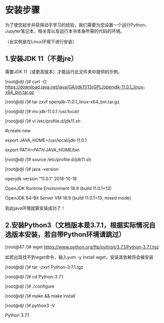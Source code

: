 # 安装步骤

为了使您起步并获得动手学习的经验，我们需要为您设置一个运行Python，Jupyter笔记本，相关库以及运行本书本身所需的代码的环境。

（此实例是在Linux环境下进行安装）

## 1.安装JDK 11（不是jre）

需要JDK 11（或更高版本）才能运行此文件夹中提供的示例。

[root@djl /]# curl -O https://download.java.net/java/GA/jdk11/13/GPL/openjdk-11.0.1_linux-x64_bin.tar.gz

[root@djl /]# tar zxvf openjdk-11.0.1_linux-x64_bin.tar.gz

[root@djl /]# mv jdk-11.0.1 /usr/local/

[root@djl /]# vi /etc/profile.d/jdk11.sh

#create new

export JAVA_HOME=/usr/local/jdk-11.0.1

export PATH=$PATH:$JAVA_HOME/bin

[root@djl /]# source /etc/profile.d/jdk11.sh

[root@djl /]# java -version

openjdk version "11.0.1" 2018-10-16

OpenJDK Runtime Environment 18.9 (build 11.0.1+13)

OpenJDK 64-Bit Server VM 18.9 (build 11.0.1+13, mixed mode)

到此java环境就算安装成功了！

## 2.安装Python3（文档版本是3.7.1，根据实际情况自选版本安装，若自带Python环境请跳过）

[root@47 /]# wget https://www.python.org/ftp/python/3.7.1/Python-3.7.1.tgz

如若出现找不到wget命令，输入yum -y install wget，安装其依赖将会被安装

[root@djl /]# tar -zxvf Python-3.7.1.tgz

[root@djl /]# cd Python-3.7.1

[root@djl /]# ./configure

[root@djl /]# make && make install

[root@djl /]# python3 -V

Python 3.7.1
